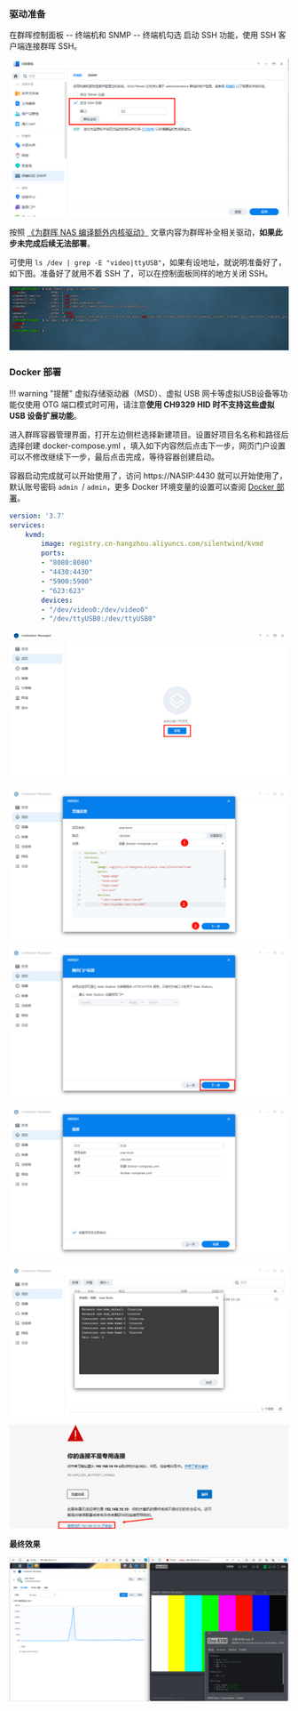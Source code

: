 ### 驱动准备

在群晖控制面板 -- 终端机和 SNMP -- 终端机勾选 启动 SSH 功能，使用 SSH 客户端连接群晖 SSH。

![image-20240926215507373](./img/image-20240926215507373.png)

按照 [《为群晖 NAS 编译额外内核驱动》](synology_ko.md) 文章内容为群晖补全相关驱动，**如果此步未完成后续无法部署**。

可使用 `ls /dev | grep -E "video|ttyUSB"`，如果有设地址，就说明准备好了，如下图。准备好了就用不着 SSH 了，可以在控制面板同样的地方关闭 SSH。

![image-20240926215520107](./img/image-20240926215520107.png)

### Docker 部署

!!! warning "提醒"
    虚拟存储驱动器（MSD）、虚拟 USB 网卡等虚拟USB设备等功能仅使用 OTG 端口模式时可用，请注意**使用 CH9329 HID 时不支持这些虚拟 USB 设备扩展功能**。

进入群晖容器管理界面，打开左边侧栏选择新建项目。设置好项目名名称和路径后选择创建 docker-compose.yml ，填入如下内容然后点击下一步，网页门户设置可以不修改继续下一步，最后点击完成，等待容器创建启动。

容器启动完成就可以开始使用了，访问 https://NASIP:4430 就可以开始使用了，默认账号密码  `admin `/ `admin`，更多 Docker 环境变量的设置可以查阅 [Docker 部署](docker_install.md)。

```yaml
version: '3.7'
services:
    kvmd:
        image: registry.cn-hangzhou.aliyuncs.com/silentwind/kvmd
        ports:
        - "8080:8080"
        - "4430:4430"
        - "5900:5900"
        - "623:623"
        devices:
        - "/dev/video0:/dev/video0"
        - "/dev/ttyUSB0:/dev/ttyUSB0"
```

![image-20240926215530277](./img/image-20240926215530277.png)

![image-20240926215538229](./img/image-20240926215538229.png)

![image-20240926215545004](./img/image-20240926215545004.png)

![image-20240926215551767](./img/image-20240926215551767.png)

![image-20240926215558542](./img/image-20240926215558542.png)

![image-20240926215604413](./img/image-20240926215604413.png)

**最终效果**

![image-20240926215616652](./img/image-20240926215616652.png)